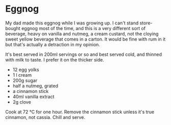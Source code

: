 Eggnog
======

My dad made this eggnog while I was growing up. I can't stand store-bought eggnog most of the time, and this is a very different sort of beverage, heavy on vanilla and nutmeg, a cream custard, not the cloying sweet yellow beverage that comes in a carton. It would be fine with rum in it but that's actually a detraction in my opinion. 

It's best served in 200ml servings or so and best served cold, and thinned with milk to taste. I prefer it on the thicker side.

- 12 egg yolks
- 1 l cream
- 200g sugar
- half a nutmeg, grated
- a cinnamon stick
- 40ml vanilla extract
- 2g clove

Cook at 72 °C for one hour. Remove the cinnamon stick unless it's true cinnamon, not cassia. Chill and serve.